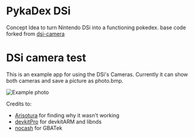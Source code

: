# PykaDex DSi

Concept Idea to turn Nintendo DSi into a functioning pokedex. base code forked from [dsi-camera](https://github.com/Epicpkmn11/dsi-camera)

# DSi camera test

This is an example app for using the DSi's Cameras. Currently it can show both cameras and save a picture as photo.bmp.

![Example photo](resources/example.png)

Credits to:
- [Arisotura](http://kuribo64.net) for finding why it wasn't working
- [devkitPro](https://github.com/devkitPro) for devkitARM and libnds
- [nocash](https://problemkaputt.de) for GBATek
